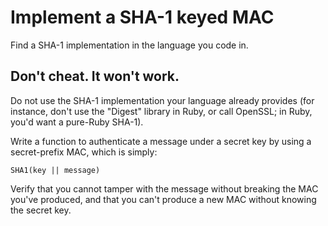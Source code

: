 # Implement a SHA-1 keyed MAC

Find a SHA-1 implementation in the language you code in.

## Don't cheat. It won't work.

Do not use the SHA-1 implementation your language already provides
(for instance, don't use the "Digest" library in Ruby, or call
OpenSSL; in Ruby, you'd want a pure-Ruby SHA-1).

Write a function to authenticate a message under a secret key by using
a secret-prefix MAC, which is simply:

    SHA1(key || message)

Verify that you cannot tamper with the message without breaking the
MAC you've produced, and that you can't produce a new MAC without
knowing the secret key.
